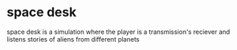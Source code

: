 # space desk
space desk is a simulation where the player is a transmission's reciever and listens stories of aliens from different planets
